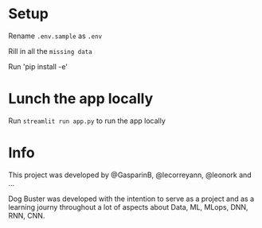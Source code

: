 # Setup
Rename `.env.sample` as `.env`

Rill in all the `missing data`

Run 'pip install -e'


# Lunch the app locally
Run `streamlit run app.py` to run the app locally

# Info
This project was developed by @GasparinB, @lecorreyann, @leonork and ...

Dog Buster was developed with the intention to serve as a project and as a learning journy throughout a lot of aspects about Data, ML, MLops, DNN, RNN, CNN.
